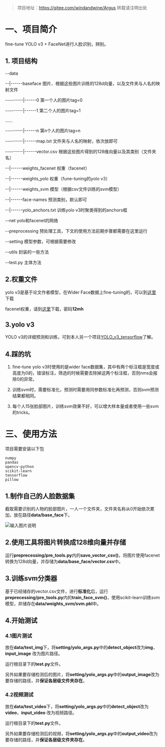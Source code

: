 > 项目地址：https://gitee.com/windandwine/Argus
> 转载请注明出处

# 一、项目简介

fine-tune YOLO v3 + FaceNet进行人脸识别，辨别。

## 1. 项目结构

--data  

--|------baseface 图片、根据这些图片训练的128d向量，以及文件夹与人名的映射文件

---------|------0  第一个人的图片tag=0

---------|------1  第二个人的图片tag=1

......

---------|------n  第n个人的图片tag=n

---------|------map.txt  文件夹与人名的映射，依次放即可

---------|------vector.csv 根据这些图片得到的128维向量以及其类别（文件夹名）

--|------weights_facenet     权重（facenet）

--|------weights_yolo  权重（fune-tuning的yolo v3）

--|------weights_svm 模型（根据csv文件训练的svm模型）

--|------face-names 预测类别，默认即可

--|------yolo_anchors.txt  训练yolo v3时聚类得到的anchors框

--net  yolo和facenet的网络

--preprocessing  预处理工具，下文的使用方法前期步骤都需要在这里运行

--setting  模型参数，可根据需要修改

--utils 封装的一些方法

--test.py 主体方法


## 2.权重文件

yolo v3是基于论文作者模型，在Wider Face数据上fine-tuning的，可以到[这里](https://github.com/YunYang1994/tensorflow-yolov3/releases/download/v1.0/yolov3_coco.tar.gz)下载

facenet权重，请到[这里](https://pan.baidu.com/share/init?surl=LLPIitZhXVI_V3ifZ10XNg)下载，密码**12mh**

## 3.yolo v3

YOLO v3的详细预测和训练，可到本人另一个项目[YOLO_v3_tensorflow](https://gitee.com/windandwine/YOLO_v3_tensorflow)了解。

## 4.踩的坑

1. fine-tune yolo v3时使用的是wider face数据集，其中有两个标注框是宽度或高度为0的，错误标注，筛选的时候需要去除掉这两个标注框，否则nms会报除0的异常。

2. 训练svm时，需要标准化，预测时需要用同参数标准化再预测，否则svm预测结果都相同。
3. 每个人15张脸部图片，训练svm效果不好，可以增大样本量或者使用一些svm的tricks。

# 三、使用方法

项目需要安装以下包

```
numpy
pandas
opencv-python
scikit-learn
tensorflow
pillow
```

## 1.制作自己的人脸数据集

截取需要识别的人物的脸部图片，一人一个文件夹，文件夹名称从0开始依次累加，放在路径**data/base_face**下。

![输入图片说明](https://images.gitee.com/uploads/images/2019/0917/111219_bbb5330d_1295352.png "face.png")

## 2.使用工具将图片转换成128维向量并存储

运行**preprecessing/pre_tools.py**内的**save_vector_csv()**，将图片使用facenet转换为128d向量，并存储为**data/base_face/vector.csv**中。

## 3.训练svm分类器

基于已经储存的vector.csv文件，进行**标准化**后，运行**preprecessing/pre_tools.py**内的**train_face_svm()**，使用scikit-learn训练svm模型，并储存在**data/weights_svm/svm.pkl**中。

## 4.开始测试

### 4.1图片测试

放在**data/test_img**下，将**setting/yolo_args.py**中的**detect_object**改为**img**，**input_image** 改为图片路径。

运行根目录下的**test.py**文件。

另外如果要存储检测后的图片，将**setting/yolo_args.py**中的**output_image**改为要存储的路径，并**保证各层级文件夹存在**。

### 4.2视频测试

放在**data/test_video**下，将**setting/yolo_args.py**中的**detect_object**改为**video**，**input_video** 改为视频路径。

运行根目录下的**test.py**文件。

另外如果要存储检测后的视频，将**setting/yolo_args.py**中的**output_video**改为要存储的路径，并**保证各层级文件夹存在**。